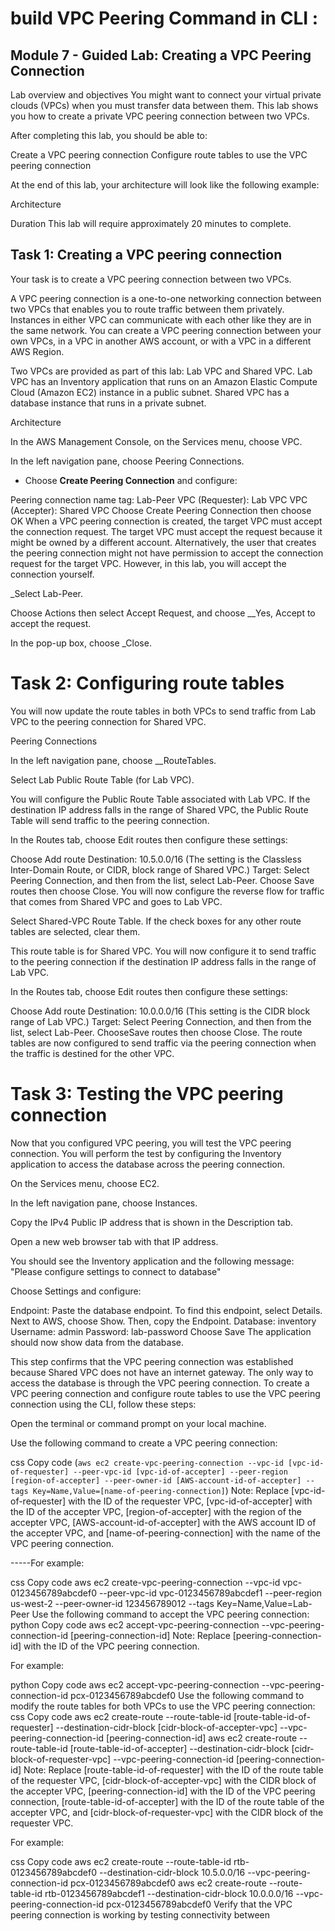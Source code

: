 # build VPC Peering Command in CLI : 

## Module 7 - Guided Lab: Creating a VPC Peering Connection
Lab overview and objectives
You might want to connect your virtual private clouds (VPCs) when you must transfer data between them. This lab shows you how to create a private VPC peering connection between two VPCs.

After completing this lab, you should be able to:

Create a VPC peering connection
Configure route tables to use the VPC peering connection
 

At the end of this lab, your architecture will look like the following example:

Architecture


Duration
This lab will require approximately 20 minutes to complete.


## Task 1: Creating a VPC peering connection
Your task is to create a VPC peering connection between two VPCs.

A VPC peering connection is a one-to-one networking connection between two VPCs that enables you to route traffic between them privately. Instances in either VPC can communicate with each other like they are in the same network. You can create a VPC peering connection between your own VPCs, in a VPC in another AWS account, or with a VPC in a different AWS Region.

Two VPCs are provided as part of this lab: Lab VPC and Shared VPC. Lab VPC has an Inventory application that runs on an Amazon Elastic Compute Cloud (Amazon EC2) instance in a public subnet. Shared VPC has a database instance that runs in a private subnet.

 

Architecture

 

In the AWS Management Console, on the Services menu, choose VPC.

In the left navigation pane, choose Peering Connections.

* Choose **Create Peering Connection** and configure:

Peering connection name tag: Lab-Peer
VPC (Requester): Lab VPC
VPC (Accepter): Shared VPC
Choose Create Peering Connection then choose OK
When a VPC peering connection is created, the target VPC must accept the connection request. The target VPC must accept the request because it might be owned by a different account. Alternatively, the user that creates the peering connection might not have permission to accept the connection request for the target VPC. However, in this lab, you will accept the connection yourself.

_Select  Lab-Peer.

Choose Actions then select Accept Request, and choose __Yes, Accept to accept the request.

In the pop-up box, choose _Close.


# Task 2: Configuring route tables
You will now update the route tables in both VPCs to send traffic from Lab VPC to the peering connection for Shared VPC.

Peering Connections

In the left navigation pane, choose __RouteTables.

Select  Lab Public Route Table (for Lab VPC).

You will configure the Public Route Table associated with Lab VPC. If the destination IP address falls in the range of Shared VPC, the Public Route Table will send traffic to the peering connection.

In the Routes tab, choose Edit routes then configure these settings:

Choose Add route
Destination: 10.5.0.0/16 (The setting is the Classless Inter-Domain Route, or CIDR, block range of Shared VPC.)
Target: Select Peering Connection, and then from the list, select Lab-Peer.
Choose Save routes then choose Close.
You will now configure the reverse flow for traffic that comes from Shared VPC and goes to Lab VPC.

Select  Shared-VPC Route Table. If the check boxes for any other route tables are selected, clear them.

This route table is for Shared VPC. You will now configure it to send traffic to the peering connection if the destination IP address falls in the range of Lab VPC.

In the Routes tab, choose Edit routes then configure these settings:

Choose Add route
Destination: 10.0.0.0/16 (This setting is the CIDR block range of Lab VPC.)
Target: Select Peering Connection, and then from the list, select Lab-Peer.
ChooseSave routes then choose Close.
The route tables are now configured to send traffic via the peering connection when the traffic is destined for the other VPC.


# Task 3: Testing the VPC peering connection
Now that you configured VPC peering, you will test the VPC peering connection. You will perform the test by configuring the Inventory application to access the database across the peering connection.

On the Services menu, choose EC2.

In the left navigation pane, choose Instances.

Copy the IPv4 Public IP address that is shown in the Description tab.

Open a new web browser tab with that IP address.

You should see the Inventory application and the following message: "Please configure settings to connect to database"

Choose  Settings and configure:

Endpoint: Paste the database endpoint. To find this endpoint, select Details. Next to AWS, choose Show. Then, copy the Endpoint.
Database: inventory
Username: admin
Password: lab-password
Choose Save
The application should now show data from the database.

This step confirms that the VPC peering connection was established because Shared VPC does not have an internet gateway. The only way to access the database is through the VPC peering connection.
To create a VPC peering connection and configure route tables to use the VPC peering connection using the CLI, follow these steps:

Open the terminal or command prompt on your local machine.

Use the following command to create a VPC peering connection:

css
Copy code
(```aws ec2 create-vpc-peering-connection --vpc-id [vpc-id-of-requester] --peer-vpc-id [vpc-id-of-accepter] --peer-region [region-of-accepter] --peer-owner-id [AWS-account-id-of-accepter] --tags Key=Name,Value=[name-of-peering-connection]```)
Note: Replace [vpc-id-of-requester] with the ID of the requester VPC, [vpc-id-of-accepter] with the ID of the accepter VPC, [region-of-accepter] with the region of the accepter VPC, [AWS-account-id-of-accepter] with the AWS account ID of the accepter VPC, and [name-of-peering-connection] with the name of the VPC peering connection.

-----For example:

css
Copy code
aws ec2 create-vpc-peering-connection --vpc-id vpc-0123456789abcdef0 --peer-vpc-id vpc-0123456789abcdef1 --peer-region us-west-2 --peer-owner-id 123456789012 --tags Key=Name,Value=Lab-Peer
Use the following command to accept the VPC peering connection:
python
Copy code
aws ec2 accept-vpc-peering-connection --vpc-peering-connection-id [peering-connection-id]
Note: Replace [peering-connection-id] with the ID of the VPC peering connection.

For example:

python
Copy code
aws ec2 accept-vpc-peering-connection --vpc-peering-connection-id pcx-0123456789abcdef0
Use the following command to modify the route tables for both VPCs to use the VPC peering connection:
css
Copy code
aws ec2 create-route --route-table-id [route-table-id-of-requester] --destination-cidr-block [cidr-block-of-accepter-vpc] --vpc-peering-connection-id [peering-connection-id]
aws ec2 create-route --route-table-id [route-table-id-of-accepter] --destination-cidr-block [cidr-block-of-requester-vpc] --vpc-peering-connection-id [peering-connection-id]
Note: Replace [route-table-id-of-requester] with the ID of the route table of the requester VPC, [cidr-block-of-accepter-vpc] with the CIDR block of the accepter VPC, [peering-connection-id] with the ID of the VPC peering connection, [route-table-id-of-accepter] with the ID of the route table of the accepter VPC, and [cidr-block-of-requester-vpc] with the CIDR block of the requester VPC.

For example:

css
Copy code
aws ec2 create-route --route-table-id rtb-0123456789abcdef0 --destination-cidr-block 10.5.0.0/16 --vpc-peering-connection-id pcx-0123456789abcdef0
aws ec2 create-route --route-table-id rtb-0123456789abcdef1 --destination-cidr-block 10.0.0.0/16 --vpc-peering-connection-id pcx-0123456789abcdef0
Verify that the VPC peering connection is working by testing connectivity between
